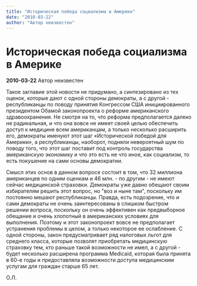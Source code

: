 ```yaml
---
title: "Историческая победа социализма в Америке"
date: "2010-03-22"
author: "Автор неизвестен"
---
```


# Историческая победа социализма в Америке

**2010-03-22** Автор неизвестен

Такое заглавие этой новости не придумано, а синтезировано из тех оценок, которые дают с одной стороны демократы, а с другой - республиканцы по поводу принятия Конгрессом США инициированного президентом Обамой законопроекта о реформе американского здравоохранения. Не смотря на то, что реформа предполагается далеко не радикальная, и что она вовсе не имеет своей целью обеспечить доступ к медицине всем американцам, а только несколько расширить его, демократы именуют этот шаг «Исторической победой для Америки», а республиканцы, наоборот, подняли невероятный шум по поводу того, что этот шаг поставит под контроль государства американскую экономику и что это есть не что иное, как социализм, то есть покушение на сами основы демократии.

Смысл этих основ в данном вопросе состоит в том, что 32 миллиона американцев по одним оценкам и 46 млн. - по другим - не имеют сейчас медицинской страховки. Демократы уже давно обещают своим избирателям решить этот вопрос, но "воз и ныне там", поскольку им постоянно мешают республиканцы. Правда, есть подозрение, что и сами демократы не очень заинтересованы в слишком быстром решении вопроса, поскольку он очень эффективен как предвыборное обещание и очень хлопотный в американских условиях для выполнения. Поэтому и этот законопроект вовсе не предполагает устранения проблемы в целом, а только некоторое ее ослабление. С одной стороны, закон предусматривает ряд налоговых льгот для среднего класса, которые позволят приобретать медицинскую страховку тем, кто раньше такой возможности не имел, а с другой - будет несколько расширена программа Medicaid, которая была принята в 60-е годы и предоставляла возможности доступа медицинским услугам для граждан старше 65 лет.

О.Л.